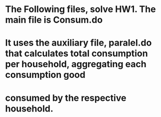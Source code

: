 # The Following files, solve HW1. The main file is Consum.do
# It uses the auxiliary file, paralel.do that calculates total consumption per household, aggregating each consumption good
# consumed by the respective household.

